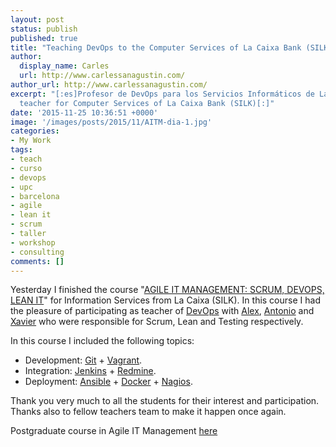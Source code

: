 ```yaml
---
layout: post
status: publish
published: true
title: "Teaching DevOps to the Computer Services of La Caixa Bank (SILK)"
author:
  display_name: Carles
  url: http://www.carlessanagustin.com/
author_url: http://www.carlessanagustin.com/
excerpt: "[:es]Profesor de DevOps para los Servicios Informáticos de La Caixa (SILK)[:en]DevOps
  teacher for Computer Services of La Caixa Bank (SILK)[:]"
date: '2015-11-25 10:36:51 +0000'
image: '/images/posts/2015/11/AITM-dia-1.jpg'
categories:
- My Work
tags:
- teach
- curso
- devops
- upc
- barcelona
- agile
- lean it
- scrum
- taller
- workshop
- consulting
comments: []
---
```

Yesterday I finished the course "[AGILE IT MANAGEMENT: SCRUM, DEVOPS, LEAN IT](http://www.talent.upc.edu/esp/professionals/presentacio/codi/527700/agile/management/scrum/devops/lean)" for Information Services from La Caixa (SILK). In this course I had the pleasure of participating as teacher of [DevOps](http://en.wikipedia.org/wiki/DevOps) with [Alex](https://www.linkedin.com/in/alexballarin), [Antonio](http://es.linkedin.com/in/avallesalas) and [Xavier](https://twitter.com/xescuder) who were responsible for Scrum, Lean and Testing respectively.

In this course I included the following topics:

*   Development: [Git](https://git-scm.com/) + [Vagrant](https://www.vagrantup.com/).
*   Integration: [Jenkins](https://jenkins-ci.org/) + [Redmine](http://www.redmine.org/).
*   Deployment: [Ansible](http://www.ansible.com/) + [Docker](https://www.docker.com/) + [Nagios](https://www.nagios.org/).

Thank you very much to all the students for their interest and participation. Thanks also to fellow teachers team to make it happen once again.

Postgraduate course in Agile IT Management [here](http://www.talent.upc.edu)
